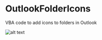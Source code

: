 # OutlookFolderIcons
VBA code to add icons to folders in Outlook

![alt text](https://github.com/T800G/OutlookFolderIcons/blob/master/sshot.png)
